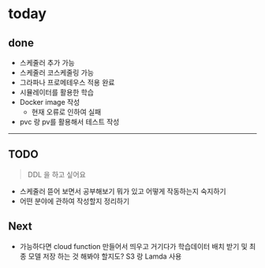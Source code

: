 # today

## done

- 스케줄러 추가 가능
- 스케줄러 코스케줄링 가능
- 그라파나 프로메테우스 적용 완료
- 시뮬레이터를 활용한 학습
- Docker image 작성
    - 현재 오류로 인하여 실패
- pvc 랑 pv를 활용해서 테스트 작성

---

## TODO

>DDL 을 하고 싶어요
    
- 스케줄러 뜯어 보면서 공부해보기 뭐가 있고 어떻게 작동하는지 숙지하기
- 어떤 분야에 관하여 작성할지 정리하기

## Next
* 가능하다면 cloud function 만들어서 띄우고 거기다가 학습데이터 배치 받기 및 최종 모델 저장 하는 것 해봐야 할지도?  S3 랑 Lamda 사용